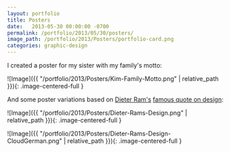```yaml
---
layout: portfolio
title: Posters
date:   2013-05-30 00:00:00 -0700
permalink: /portfolio/2013/05/30/posters/
image_path: /portfolio/2013/Posters/portfolio-card.png
categories: graphic-design
---
```


I created a poster for my sister with my family's motto:

![Image]({{ "/portfolio/2013/Posters/Kim-Family-Motto.png" | relative_path }}){: .image-centered-full }

And some poster variations based on [Dieter Ram's](https://en.wikipedia.org/wiki/Dieter_Rams) [famous quote on design](https://www.goodreads.com/author/quotes/904623.Dieter_Rams):

![Image]({{ "/portfolio/2013/Posters/Dieter-Rams-Design.png" | relative_path }}){: .image-centered-full }

![Image]({{ "/portfolio/2013/Posters/Dieter-Rams-Design-CloudGerman.png" | relative_path }}){: .image-centered-full }
